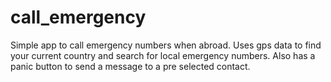 # call_emergency
Simple app to call emergency numbers when abroad. Uses gps data to find your current country and search for local emergency numbers. Also has a panic button to send a message to a pre selected contact.
